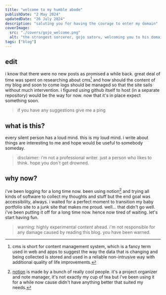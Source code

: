 ```yaml
---
title: "welcome to my humble abode"
publishDate: "2 May 2024"
updatedDate: "26 July 2024"
description: "saluting you for having the courage to enter my domain"
coverImage:
  src: "./covers/gojo_welcome.png"
  alt: "the strongest sorcerer, gojo satoru, welcoming you to his domain"
tags: ["blog"]
---
```


## edit

i know that there were no new posts as promised a while back.
great deal of time was spent on researching about cms[^2] and how should the content of my blog and soon to come logs should be managed so that the site sails without much intervention. i figured using github itself to host (in a separate repository) would be the way for now. now that it's in place expect something soon.

> if you have any suggestions give me a ping

## what is this?

every silent person has a loud mind. this is my loud mind. i write about things are interesting to me and hope would be useful to somebody someday.

> disclaimer: i'm not a professional writer. just a person who likes to think. hope you don't get drowned.

## why now?

i've been logging for a long time now. been using notion[^1] and trying all kinds of software to collect my thoughts and stuff but the end goal was accessibility, always. i waited for a perfect moment to transition my baby portfolio site to a junk site that makes me proud. well... that didn't go well. i've been putting it off for a long time now. hence now tired of waiting. let's start having fun.

> warning: highly experimental content ahead. i'm not responsible for any damage caused by reading this blog. you have been warned.

[^1]: [notion](https://www.notion.so/) is made by a bunch of really cool people. it's a project organizer and note manager, it's not exactly my cup of tea but i've been using it for a while now cause didn't have anything better that suited my needs.

[^2]: cms is short for content management system, which is a fancy term used in web and apps to suggest the way the data that is changing and being collected is stored and used in a reliable non-intrusive way with additional quality of life improvements.
